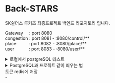 # Back-STARS
SK쉴더스 루키즈 최종프로젝트 백엔드 리포지토리 입니다.

Gateway &nbsp;&nbsp;&nbsp;&nbsp;: port 8080<br>
congestion : port 8081 - :8080/control/\*\*<br>
place &nbsp;&nbsp;&nbsp;&nbsp;&nbsp;&nbsp;&nbsp;&nbsp;&nbsp;: port 8082 - :8080/place/\*\*<br>
user &nbsp;&nbsp;&nbsp;&nbsp;&nbsp;&nbsp;&nbsp;&nbsp;&nbsp;&nbsp;&nbsp;: port 8083 - :8080/user/\*\*

<details>
<summary>로컬에서 postgreSQL 테스트</summary>

1. Docker 이미지 다운로드 및 컨테이너 실행
    `docker pull postgres:latest`

2. PostgreSQL 컨테이너 실행
    `docker run --name my-postgres -e POSTGRES_USER=root -e POSTGRES_PASSWORD=admin -e POSTGRES_DB=stars_db -p 5432:5432 -d postgres:latest`

3. Spring Boot 애플리케이션 설정
    - 이제, Spring Boot 애플리케이션에서 PostgreSQL과 연결 설정. application.properties에 PostgreSQL 데이터베이스 설정 추가
    ```
    spring.datasource.url=jdbc:postgresql://localhost:5432/stars_db
    spring.datasource.username=root
    spring.datasource.password=admin
    spring.datasource.driver-class-name=org.postgresql.Driver
    spring.jpa.database-platform=org.hibernate.dialect.PostgreSQLDialect
    spring.jpa.hibernate.ddl-auto=update
    ```
</details>


<details>
<summary>PostgreSQL과 프로젝트 같이 띄우는 법</summary>

1. 프로젝트 최상위 디렉토리 (/place-service, docker-compose.yml과 Dockerfile이 있는 위치)에서 docker compose up --build 실행
2. 빌드가 완료되면 자동으로 Spring 로고가 나오면서 실행됨
3. 다른 cmd 창에서 docker exec -it my_postgres bash 실행
4. psql -U root -d stars_db 실행하면 접속이 될 것임
5. 접속한 후 \dt 로 테이블 존재 확인 가능, select 문으로 데이터 확인 가능
+ select * from area; 로 결과를 본 후, q 를 눌러야 다시 명령창으로 돌아갈 수 있음

</details>

<summary>토큰 redis에 저장</summary>
- 

